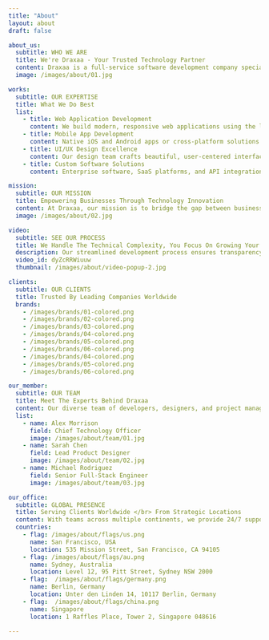```yaml
---
title: "About"
layout: about
draft: false

about_us:
  subtitle: WHO WE ARE
  title: We're Draxaa - Your Trusted Technology Partner
  content: Draxaa is a full-service software development company specializing in web design, mobile app development, and custom enterprise solutions. With a team of experienced developers, designers, and strategists, we transform innovative ideas into powerful digital products that drive business growth. Our mission is to empower businesses of all sizes with cutting-edge technology solutions that are scalable, secure, and built to last.
  image: /images/about/01.jpg

works:
  subtitle: OUR EXPERTISE
  title: What We Do Best
  list:
    - title: Web Application Development
      content: We build modern, responsive web applications using the latest frameworks like React, Next.js, and Node.js. From progressive web apps to complex enterprise platforms, our solutions are fast, secure, and optimized for conversions.
    - title: Mobile App Development
      content: Native iOS and Android apps or cross-platform solutions with React Native and Flutter. We create mobile experiences that users love, with seamless performance, intuitive interfaces, and robust backend integration.
    - title: UI/UX Design Excellence
      content: Our design team crafts beautiful, user-centered interfaces that combine aesthetics with functionality. We conduct user research, create wireframes, and iterate on designs to ensure optimal user experience and engagement.
    - title: Custom Software Solutions
      content: Enterprise software, SaaS platforms, and API integrations tailored to your specific business needs. We architect scalable solutions with clean code, comprehensive documentation, and ongoing support to ensure long-term success.

mission:
  subtitle: OUR MISSION
  title: Empowering Businesses Through Technology Innovation
  content: At Draxaa, our mission is to bridge the gap between business challenges and technological solutions. We believe in transparent communication, agile methodologies, and delivering exceptional results that exceed expectations. Every project we undertake is an opportunity to create lasting value for our clients and their customers.
  image: /images/about/02.jpg

video:
  subtitle: SEE OUR PROCESS
  title: We Handle The Technical Complexity, You Focus On Growing Your Business
  description: Our streamlined development process ensures transparency at every stage. From initial consultation and wireframing to development, testing, and deployment, we keep you informed and involved. Watch how we transform ideas into production-ready applications.
  video_id: dyZcRRWiuuw
  thumbnail: /images/about/video-popup-2.jpg

clients:
  subtitle: OUR CLIENTS
  title: Trusted By Leading Companies Worldwide
  brands:
    - /images/brands/01-colored.png
    - /images/brands/02-colored.png
    - /images/brands/03-colored.png
    - /images/brands/04-colored.png
    - /images/brands/05-colored.png
    - /images/brands/06-colored.png
    - /images/brands/04-colored.png
    - /images/brands/05-colored.png
    - /images/brands/06-colored.png

our_member:
  subtitle: OUR TEAM
  title: Meet The Experts Behind Draxaa
  content: Our diverse team of developers, designers, and project managers brings decades </br> of combined experience in delivering world-class software solutions
  list:
    - name: Alex Morrison
      field: Chief Technology Officer
      image: /images/about/team/01.jpg
    - name: Sarah Chen
      field: Lead Product Designer
      image: /images/about/team/02.jpg
    - name: Michael Rodriguez
      field: Senior Full-Stack Engineer
      image: /images/about/team/03.jpg

our_office:
  subtitle: GLOBAL PRESENCE
  title: Serving Clients Worldwide </br> From Strategic Locations
  content: With teams across multiple continents, we provide 24/7 support and development </br> services to clients around the globe. Our distributed model ensures quality and efficiency.
  countries:
    - flag: /images/about/flags/us.png
      name: San Francisco, USA
      location: 535 Mission Street, San Francisco, CA 94105
    - flag: /images/about/flags/au.png
      name: Sydney, Australia
      location: Level 12, 95 Pitt Street, Sydney NSW 2000
    - flag:  /images/about/flags/germany.png
      name: Berlin, Germany
      location: Unter den Linden 14, 10117 Berlin, Germany
    - flag:  /images/about/flags/china.png
      name: Singapore
      location: 1 Raffles Place, Tower 2, Singapore 048616

---
```


